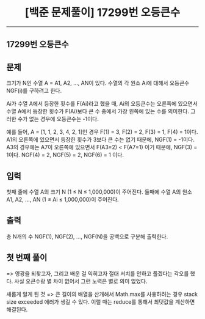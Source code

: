# <center>[백준 문제풀이] 17299번 오등큰수</center>

---

## 17299번 오등큰수

## 문제

크기가 N인 수열 A = A1, A2, ..., AN이 있다. 수열의 각 원소 Ai에 대해서 오등큰수 NGF(i)를 구하려고 한다.

Ai가 수열 A에서 등장한 횟수를 F(Ai)라고 했을 때, Ai의 오등큰수는 오른쪽에 있으면서 수열 A에서 등장한 횟수가 F(Ai)보다 큰 수 중에서 가장 왼쪽에 있는 수를 의미한다. 그러한 수가 없는 경우에 오등큰수는 -1이다.

예를 들어, A = [1, 1, 2, 3, 4, 2, 1]인 경우 F(1) = 3, F(2) = 2, F(3) = 1, F(4) = 1이다. A1의 오른쪽에 있으면서 등장한 횟수가 3보다 큰 수는 없기 때문에, NGF(1) = -1이다. A3의 경우에는 A7이 오른쪽에 있으면서 F(A3=2) < F(A7=1) 이기 때문에, NGF(3) = 1이다. NGF(4) = 2, NGF(5) = 2, NGF(6) = 1 이다.

## 입력

첫째 줄에 수열 A의 크기 N (1 ≤ N ≤ 1,000,000)이 주어진다. 둘째에 수열 A의 원소 A1, A2, ..., AN (1 ≤ Ai ≤ 1,000,000)이 주어진다.

## 출력

총 N개의 수 NGF(1), NGF(2), ..., NGF(N)을 공백으로 구분해 출력한다.

## 첫 번째 풀이

=> 영광을 되찾고자, 그리고 배운 걸 익히고자 절대 서치를 안하고 풀겠다는 각오를 했다. 사실 오큰수랑 별 차이 없어서 그런 노력은 별로 의미 없었다.

새롭게 알게 된 것 => 큰 길이의 배열을 산개해서 Math.max를 사용하려는 경우 stack size exceeded 에러가 생길 수 있다. 이럴 때는 reduce를 통해서 최댓값을 계산하면 해결된다.
